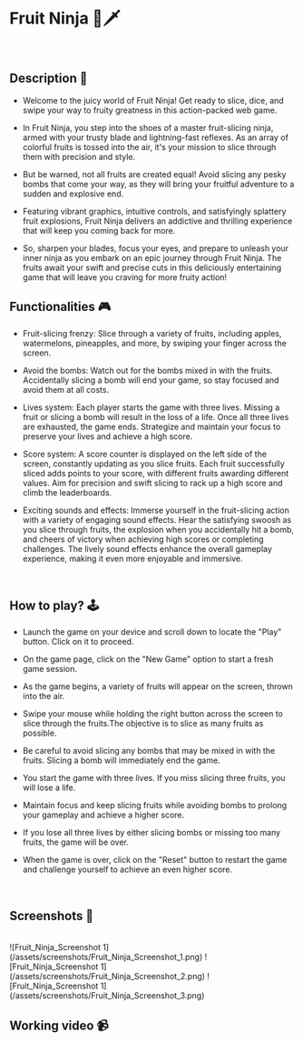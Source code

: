  # **Fruit Ninja 🍉🗡️** 


<br>

## **Description 📃**
<!-- add your game description here  -->
- Welcome to the juicy world of Fruit Ninja! Get ready to slice, dice, and swipe your way to fruity        greatness in this action-packed web game.

- In Fruit Ninja, you step into the shoes of a master fruit-slicing ninja, armed with your trusty blade and lightning-fast reflexes. As an array of colorful fruits is tossed into the air, it's your mission to slice through them with precision and style.

- But be warned, not all fruits are created equal! Avoid slicing any pesky bombs that come your way, as they will bring your fruitful adventure to a sudden and explosive end. 

- Featuring vibrant graphics, intuitive controls, and satisfyingly splattery fruit explosions, Fruit Ninja delivers an addictive and thrilling experience that will keep you coming back for more. 

- So, sharpen your blades, focus your eyes, and prepare to unleash your inner ninja as you embark on an epic journey through Fruit Ninja. The fruits await your swift and precise cuts in this deliciously entertaining game that will leave you craving for more fruity action!

## **Functionalities 🎮**
<!-- add functionalities over here -->
- Fruit-slicing frenzy: Slice through a variety of fruits, including apples, watermelons, pineapples, and more, by swiping your finger across the screen.

- Avoid the bombs: Watch out for the bombs mixed in with the fruits. Accidentally slicing a bomb will end your game, so stay focused and avoid them at all costs.

- Lives system: Each player starts the game with three lives. Missing a fruit or slicing a bomb will result in the loss of a life. Once all three lives are exhausted, the game ends. Strategize and maintain your focus to preserve your lives and achieve a high score.

- Score system: A score counter is displayed on the left side of the screen, constantly updating as you slice fruits. Each fruit successfully sliced adds points to your score, with different fruits awarding different values. Aim for precision and swift slicing to rack up a high score and climb the leaderboards.

- Exciting sounds and effects: Immerse yourself in the fruit-slicing action with a variety of engaging sound effects. Hear the satisfying swoosh as you slice through fruits, the explosion when you accidentally hit a bomb, and cheers of victory when achieving high scores or completing challenges. The lively sound effects enhance the overall gameplay experience, making it even more enjoyable and immersive.
<br>

## **How to play? 🕹️**
<!-- add the steps how to play games -->
- Launch the game on your device and scroll down to locate the "Play" button. Click on it to proceed.

- On the game page, click on the "New Game" option to start a fresh game session.

- As the game begins, a variety of fruits will appear on the screen, thrown into the air.

- Swipe your mouse while holding the right button across the screen to slice through the fruits.The objective is to slice as many fruits as possible.

- Be careful to avoid slicing any bombs that may be mixed in with the fruits. Slicing a bomb will immediately end the game.

- You start the game with three lives. If you miss slicing three fruits, you will lose a life.

- Maintain focus and keep slicing fruits while avoiding bombs to prolong your gameplay and achieve a higher score.

- If you lose all three lives by either slicing bombs or missing too many fruits, the game will be over.

- When the game is over, click on the "Reset" button to restart the game and challenge yourself to achieve an even higher score.

<br>

## **Screenshots 📸**

<br>
<!-- add your screenshots like this -->
![Fruit_Ninja_Screenshot 1](/assets/screenshots/Fruit_Ninja_Screenshot_1.png)
![Fruit_Ninja_Screenshot 1](/assets/screenshots/Fruit_Ninja_Screenshot_2.png)
![Fruit_Ninja_Screenshot 1](/assets/screenshots/Fruit_Ninja_Screenshot_3.png)




<br>

## **Working video 📹**
<!-- add your working video over here -->